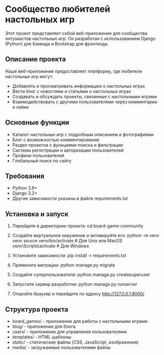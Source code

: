 # Сообщество любителей настольных игр

Этот проект представляет собой веб-приложение для сообщества энтузиастов настольных игр. Он разработан с использованием Django (Python) для бэкенда и Bootstrap для фронтенда.

## Описание проекта

Наше веб-приложение предоставляет платформу, где любители настольных игр могут:

- Добавлять и просматривать информацию о настольных играх
- Вести блог с новостями и статьями о настольных играх
- Создавать и обсуждать проекты, связанные с настольными играми
- Взаимодействовать с другими пользователями через комментарии и лайки

## Основные функции

- Каталог настольных игр с подробным описанием и фотографиями
- Блог с возможностью комментирования
- Раздел проектов с функциями поиска и фильтрации
- Система регистрации и авторизации пользователей
- Профили пользователей
- Глобальный поиск по сайту

## Требования

- Python 3.8+
- Django 3.2+
- Другие зависимости указаны в файле requirements.txt

## Установка и запуск


1. Перейдите в директорию проекта:
   cd board-game-community
2. Создайте виртуальное окружение и активируйте его:
   python -m venv venv
   source venv/bin/activate  # Для Unix или MacOS
   venv\Scripts\activate  # Для Windows

3. Установите зависимости:
   pip install -r requirements.txt

4. Примените миграции:
   python manage.py migrate

5. Создайте суперпользователя:
   python manage.py createsuperuser

6. Запустите сервер разработки:
   python manage.py runserver

7. Откройте браузер и перейдите по адресу http://127.0.0.1:8000/

## Структура проекта

- board_games/ - приложение для работы с настольными играми
- blog/ - приложение для блога
- users/ - приложение для управления пользователями
- templates/ - HTML шаблоны
- static/ - статические файлы (CSS, JavaScript, изображения)
- media/ - загружаемые пользователями файлы